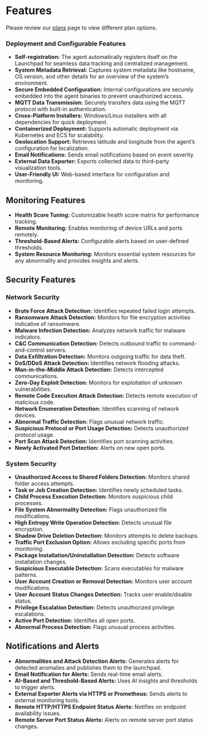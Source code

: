 # Features

Please review our [plans](./Plans.md) page to view different plan options.

### Deployment and Configurable Features

- **Self-registration:** The agent automatically registers itself on the Launchpad for seamless data tracking and centralized management.
- **System Metadata Retrieval:** Captures system metadata like hostname, OS version, and other details for an overview of the system’s environment.
- **Secure Embedded Configuration:** Internal configurations are securely embedded into the agent binaries to prevent unauthorized access.
- **MQTT Data Transmission:** Securely transfers data using the MQTT protocol with built-in authentication.
- **Cross-Platform Installers:** Windows/Linux installers with all dependencies for quick deployment.
- **Containerized Deployment:** Supports automatic deployment via Kubernetes and ECS for scalability.
- **Geolocation Support:** Retrieves latitude and longitude from the agent’s configuration for localization.
- **Email Notifications:** Sends email notifications based on event severity.
- **External Data Exporter:** Exports collected data to third-party visualization tools.
- **User-Friendly UI:** Web-based interface for configuration and monitoring.

## Monitoring Features

- **Health Score Tuning:** Customizable health score matrix for performance tracking.
- **Remote Monitoring:** Enables monitoring of device URLs and ports remotely.
- **Threshold-Based Alerts:** Configurable alerts based on user-defined thresholds.
- **System Resource Monitoring:** Monitors essential system resources for any abnormality and provides insights and alerts.

## Security Features

### Network Security

- **Brute Force Attack Detection:** Identifies repeated failed login attempts.
- **Ransomware Attack Detection:** Monitors for file encryption activities indicative of ransomware.
- **Malware Infection Detection:** Analyzes network traffic for malware indicators.
- **C&C Communication Detection:** Detects outbound traffic to command-and-control servers.
- **Data Exfiltration Detection:** Monitors outgoing traffic for data theft.
- **DoS/DDoS Attack Detection:** Identifies network flooding attacks.
- **Man-in-the-Middle Attack Detection:** Detects intercepted communications.
- **Zero-Day Exploit Detection:** Monitors for exploitation of unknown vulnerabilities.
- **Remote Code Execution Attack Detection:** Detects remote execution of malicious code.
- **Network Enumeration Detection:** Identifies scanning of network devices.
- **Abnormal Traffic Detection:** Flags unusual network traffic.
- **Suspicious Protocol or Port Usage Detection:** Detects unauthorized protocol usage.
- **Port Scan Attack Detection:** Identifies port scanning activities.
- **Newly Activated Port Detection:** Alerts on new open ports.

### System Security

- **Unauthorized Access to Shared Folders Detection:** Monitors shared folder access attempts.
- **Task or Job Creation Detection:** Identifies newly scheduled tasks.
- **Child Process Execution Detection:** Monitors suspicious child processes.
- **File System Abnormality Detection:** Flags unauthorized file modifications.
- **High Entropy Write Operation Detection:** Detects unusual file encryption.
- **Shadow Drive Deletion Detection:** Monitors attempts to delete backups.
- **Traffic Port Exclusion Option:** Allows excluding specific ports from monitoring.
- **Package Installation/Uninstallation Detection:** Detects software installation changes.
- **Suspicious Executable Detection:** Scans executables for malware patterns.
- **User Account Creation or Removal Detection:** Monitors user account modifications.
- **User Account Status Changes Detection:** Tracks user enable/disable status.
- **Privilege Escalation Detection:** Detects unauthorized privilege escalations.
- **Active Port Detection:** Identifies all open ports.
- **Abnormal Process Detection:** Flags unusual process activities.

## Notifications and Alerts

- **Abnormalities and Attack Detection Alerts:** Generates alerts for detected anomalies and publishes them to the launchpad.
- **Email Notification for Alerts:** Sends real-time email alerts.
- **AI-Based and Threshold-Based Alerts:** Uses AI insights and thresholds to trigger alerts.
- **External Exporter Alerts via HTTPS or Prometheus:** Sends alerts to external monitoring tools.
- **Remote HTTP/HTTPS Endpoint Status Alerts:** Notifies on endpoint availability issues.
- **Remote Server Port Status Alerts:** Alerts on remote server port status changes.
